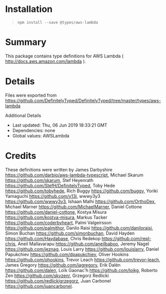 # Installation
> `npm install --save @types/aws-lambda`

# Summary
This package contains type definitions for AWS Lambda ( http://docs.aws.amazon.com/lambda ).

# Details
Files were exported from https://github.com/DefinitelyTyped/DefinitelyTyped/tree/master/types/aws-lambda

Additional Details
 * Last updated: Thu, 06 Jun 2019 18:33:21 GMT
 * Dependencies: none
 * Global values: AWSLambda

# Credits
These definitions were written by James Darbyshire <https://github.com/darbio/aws-lambda-typescript>, Michael Skarum <https://github.com/skarum>, Stef Heyenrath <https://github.com/StefH/DefinitelyTyped>, Toby Hede <https://github.com/tobyhede>, Rich Buggy <https://github.com/buggy>, Yoriki Yamaguchi <https://github.com/y13i>, wwwy3y3 <https://github.com/wwwy3y3>, Ishaan Malhi <https://github.com/OrthoDex>, Michael Marner <https://github.com/MichaelMarner>, Daniel Cottone <https://github.com/daniel-cottone>, Kostya Misura <https://github.com/kostya-misura>, Markus Tacker <https://github.com/coderbyheart>, Palmi Valgeirsson <https://github.com/palmithor>, Danilo Raisi <https://github.com/daniloraisi>, Simon Buchan <https://github.com/simonbuchan>, David Hayden <https://github.com/Haydabase>, Chris Redekop <https://github.com/repl-chris>, Aneil Mallavarapu <https://github.com/aneilbaboo>, Jeremy Nagel <https://github.com/jeznag>, Louis Larry <https://github.com/louislarry>, Daniel Papukchiev <https://github.com/dpapukchiev>, Oliver Hookins <https://github.com/ohookins>, Trevor Leach <https://github.com/trevor-leach>, James Gregory <https://github.com/jagregory>, Erik Dalén <https://github.com/dalen>, Loïk Gaonac'h <https://github.com/loikg>, Roberto Zen <https://github.com/skyzenr>, Grzegorz Redlicki <https://github.com/redlickigrzegorz>, Juan Carbonel <https://github.com/juancarbonel>.
